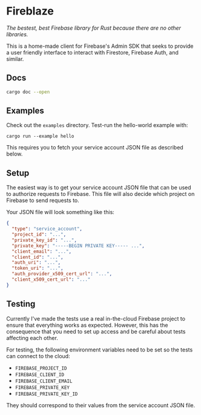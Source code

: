 # Fireblaze

*The bestest, best Firebase library for Rust because there are no other libraries.*

This is a home-made client for Firebase's Admin SDK that seeks to provide a user friendly interface to interact with Firestore, Firebase Auth, and similar.

## Docs

```sh
cargo doc --open
```

## Examples

Check out the `examples` directory. Test-run the hello-world example with:

```
cargo run --example hello
```

This requires you to fetch your service account JSON file as described below.

## Setup

The easiest way is to get your service account JSON file that can be used to authorize requests to Firebase. This file will also decide which project on Firebase to send requests to.

Your JSON file will look something like this:

```json
{
  "type": "service_account",
  "project_id": "...",
  "private_key_id": "...",
  "private_key": "-----BEGIN PRIVATE KEY----- ...",
  "client_email": "...",
  "client_id": "...",
  "auth_uri": "...",
  "token_uri": "...",
  "auth_provider_x509_cert_url": "...",
  "client_x509_cert_url": "..."
}
```

## Testing

Currently I've made the tests use a real in-the-cloud Firebase project to ensure that everything works as expected. However, this has the consequence that you need to set up access and be careful about tests affecting each other.

For testing, the following environment variables need to be set so the tests can connect to the cloud:

- `FIREBASE_PROJECT_ID`
- `FIREBASE_CLIENT_ID`
- `FIREBASE_CLIENT_EMAIL`
- `FIREBASE_PRIVATE_KEY`
- `FIREBASE_PRIVATE_KEY_ID`

They should correspond to their values from the service account JSON file.
